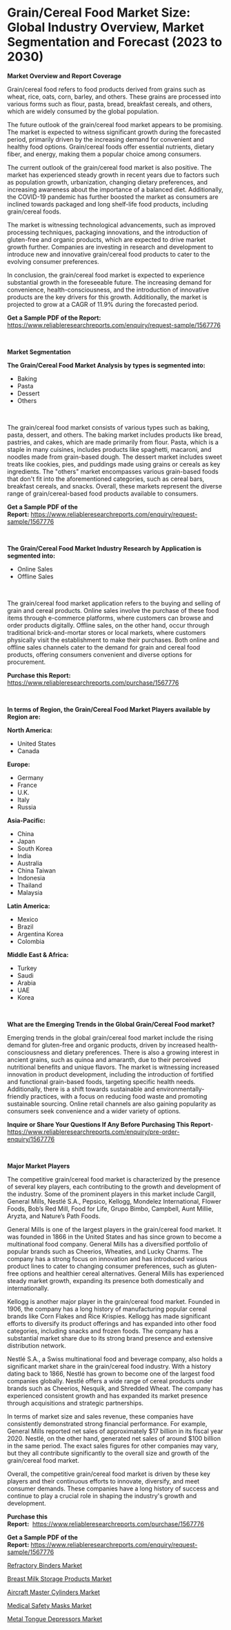 <p><h1>Grain/Cereal Food Market Size: Global Industry Overview, Market Segmentation and Forecast (2023 to 2030)</h1></p><p><strong>Market Overview and Report Coverage</strong></p>
<p><p>Grain/cereal food refers to food products derived from grains such as wheat, rice, oats, corn, barley, and others. These grains are processed into various forms such as flour, pasta, bread, breakfast cereals, and others, which are widely consumed by the global population.</p><p>The future outlook of the grain/cereal food market appears to be promising. The market is expected to witness significant growth during the forecasted period, primarily driven by the increasing demand for convenient and healthy food options. Grain/cereal foods offer essential nutrients, dietary fiber, and energy, making them a popular choice among consumers.</p><p>The current outlook of the grain/cereal food market is also positive. The market has experienced steady growth in recent years due to factors such as population growth, urbanization, changing dietary preferences, and increasing awareness about the importance of a balanced diet. Additionally, the COVID-19 pandemic has further boosted the market as consumers are inclined towards packaged and long shelf-life food products, including grain/cereal foods.</p><p>The market is witnessing technological advancements, such as improved processing techniques, packaging innovations, and the introduction of gluten-free and organic products, which are expected to drive market growth further. Companies are investing in research and development to introduce new and innovative grain/cereal food products to cater to the evolving consumer preferences.</p><p>In conclusion, the grain/cereal food market is expected to experience substantial growth in the foreseeable future. The increasing demand for convenience, health-consciousness, and the introduction of innovative products are the key drivers for this growth. Additionally, the market is projected to grow at a CAGR of 11.9% during the forecasted period.</p></p>
<p><strong>Get a Sample PDF of the Report:</strong> <a href="https://www.reliableresearchreports.com/enquiry/request-sample/1567776">https://www.reliableresearchreports.com/enquiry/request-sample/1567776</a></p>
<p>&nbsp;</p>
<p><strong>Market Segmentation</strong></p>
<p><strong>The Grain/Cereal Food Market Analysis by types is segmented into:</strong></p>
<p><ul><li>Baking</li><li>Pasta</li><li>Dessert</li><li>Others</li></ul></p>
<p>&nbsp;</p>
<p><p>The grain/cereal food market consists of various types such as baking, pasta, dessert, and others. The baking market includes products like bread, pastries, and cakes, which are made primarily from flour. Pasta, which is a staple in many cuisines, includes products like spaghetti, macaroni, and noodles made from grain-based dough. The dessert market includes sweet treats like cookies, pies, and puddings made using grains or cereals as key ingredients. The "others" market encompasses various grain-based foods that don't fit into the aforementioned categories, such as cereal bars, breakfast cereals, and snacks. Overall, these markets represent the diverse range of grain/cereal-based food products available to consumers.</p></p>
<p><strong>Get a Sample PDF of the Report:</strong>&nbsp;<a href="https://www.reliableresearchreports.com/enquiry/request-sample/1567776">https://www.reliableresearchreports.com/enquiry/request-sample/1567776</a></p>
<p>&nbsp;</p>
<p><strong>The Grain/Cereal Food Market Industry Research by Application is segmented into:</strong></p>
<p><ul><li>Online Sales</li><li>Offline Sales</li></ul></p>
<p>&nbsp;</p>
<p><p>The grain/cereal food market application refers to the buying and selling of grain and cereal products. Online sales involve the purchase of these food items through e-commerce platforms, where customers can browse and order products digitally. Offline sales, on the other hand, occur through traditional brick-and-mortar stores or local markets, where customers physically visit the establishment to make their purchases. Both online and offline sales channels cater to the demand for grain and cereal food products, offering consumers convenient and diverse options for procurement.</p></p>
<p><strong>Purchase this Report:</strong>&nbsp; <a href="https://www.reliableresearchreports.com/purchase/1567776">https://www.reliableresearchreports.com/purchase/1567776</a></p>
<p>&nbsp;</p>
<p><strong>In terms of Region, the Grain/Cereal Food Market Players available by Region are:</strong></p>
<p>
    <p> <strong> North America: </strong>
        <ul>
            <li>United States</li>
            <li>Canada</li>
        </ul>
        </p> 
    <p> <strong> Europe: </strong>
        <ul>
            <li>Germany</li>
            <li>France</li>
            <li>U.K.</li>
            <li>Italy</li>
            <li>Russia</li>
        </ul>
        </p> 
    <p> <strong> Asia-Pacific: </strong>
        <ul>
            <li>China</li>
            <li>Japan</li>
            <li>South Korea</li>
            <li>India</li>
            <li>Australia</li>
            <li>China Taiwan</li>
            <li>Indonesia</li>
            <li>Thailand</li>
            <li>Malaysia</li>
        </ul>
        </p> 
    <p> <strong> Latin America: </strong>
        <ul>
            <li>Mexico</li>
            <li>Brazil</li>
            <li>Argentina Korea</li>
            <li>Colombia</li>
        </ul>
        </p> 
    <p> <strong> Middle East & Africa: </strong>
        <ul>
            <li>Turkey</li>
            <li>Saudi</li>
            <li>Arabia</li>
            <li>UAE</li>
            <li>Korea</li>
        </ul>
    </p>
    </p>
<p>&nbsp;</p>
<p><strong>What are the Emerging Trends in the Global Grain/Cereal Food market?</strong></p>
<p><p>Emerging trends in the global grain/cereal food market include the rising demand for gluten-free and organic products, driven by increased health-consciousness and dietary preferences. There is also a growing interest in ancient grains, such as quinoa and amaranth, due to their perceived nutritional benefits and unique flavors. The market is witnessing increased innovation in product development, including the introduction of fortified and functional grain-based foods, targeting specific health needs. Additionally, there is a shift towards sustainable and environmentally-friendly practices, with a focus on reducing food waste and promoting sustainable sourcing. Online retail channels are also gaining popularity as consumers seek convenience and a wider variety of options.</p></p>
<p><strong>Inquire or Share Your Questions If Any Before Purchasing This Report</strong>- <a href="https://www.reliableresearchreports.com/enquiry/pre-order-enquiry/1567776">https://www.reliableresearchreports.com/enquiry/pre-order-enquiry/1567776</a></p>
<p>&nbsp;</p>
<p><strong>Major Market Players</strong></p>
<p><p>The competitive grain/cereal food market is characterized by the presence of several key players, each contributing to the growth and development of the industry. Some of the prominent players in this market include Cargill, General Mills, Nestlé S.A., Pepsico, Kellogg, Mondelez International, Flower Foods, Bob’s Red Mill, Food for Life, Grupo Bimbo, Campbell, Aunt Millie, Aryzta, and Nature’s Path Foods.</p><p>General Mills is one of the largest players in the grain/cereal food market. It was founded in 1866 in the United States and has since grown to become a multinational food company. General Mills has a diversified portfolio of popular brands such as Cheerios, Wheaties, and Lucky Charms. The company has a strong focus on innovation and has introduced various product lines to cater to changing consumer preferences, such as gluten-free options and healthier cereal alternatives. General Mills has experienced steady market growth, expanding its presence both domestically and internationally.</p><p>Kellogg is another major player in the grain/cereal food market. Founded in 1906, the company has a long history of manufacturing popular cereal brands like Corn Flakes and Rice Krispies. Kellogg has made significant efforts to diversify its product offerings and has expanded into other food categories, including snacks and frozen foods. The company has a substantial market share due to its strong brand presence and extensive distribution network.</p><p>Nestlé S.A., a Swiss multinational food and beverage company, also holds a significant market share in the grain/cereal food industry. With a history dating back to 1866, Nestlé has grown to become one of the largest food companies globally. Nestlé offers a wide range of cereal products under brands such as Cheerios, Nesquik, and Shredded Wheat. The company has experienced consistent growth and has expanded its market presence through acquisitions and strategic partnerships.</p><p>In terms of market size and sales revenue, these companies have consistently demonstrated strong financial performance. For example, General Mills reported net sales of approximately $17 billion in its fiscal year 2020. Nestlé, on the other hand, generated net sales of around $100 billion in the same period. The exact sales figures for other companies may vary, but they all contribute significantly to the overall size and growth of the grain/cereal food market.</p><p>Overall, the competitive grain/cereal food market is driven by these key players and their continuous efforts to innovate, diversify, and meet consumer demands. These companies have a long history of success and continue to play a crucial role in shaping the industry's growth and development.</p></p>
<p><strong>Purchase this Report:</strong>&nbsp;&nbsp;<a href="https://www.reliableresearchreports.com/purchase/1567776">https://www.reliableresearchreports.com/purchase/1567776</a></p>
<p></p>
<p><strong>Get a Sample PDF of the Report:</strong>&nbsp;<a href="https://www.reliableresearchreports.com/enquiry/request-sample/1567776">https://www.reliableresearchreports.com/enquiry/request-sample/1567776</a></p>
<p><p><a href="https://medium.com/@bernadetteball666/refractory-binders-market-size-growth-forecast-2023-2030-bc0cb75a790d">Refractory Binders Market</a></p><p><a href="https://medium.com/@sarahcornish2022/breast-milk-storage-products-market-size-growth-forecast-2023-2030-44e6880d60be">Breast Milk Storage Products Market</a></p><p><a href="https://www.linkedin.com/pulse/aircraft-master-cylinders-market-size-growth-forecast-from-2023-exj8c/">Aircraft Master Cylinders Market</a></p><p><a href="https://github.com/YashRP12/Market-Research-Report-List-1/blob/main/medical-safety-masks-market.md">Medical Safety Masks Market</a></p><p><a href="https://github.com/Chiragrp24/Market-Research-Report-List-1/blob/main/metal-tongue-depressors-market.md">Metal Tongue Depressors Market</a></p></p>